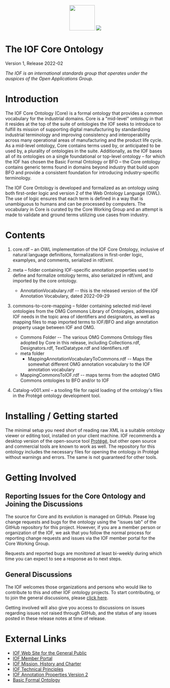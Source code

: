 ﻿<p align="center">
<img src="https://user-images.githubusercontent.com/12449023/166088434-b6761386-9b3f-4881-a891-c8ffdbde0fae.png" height="80">
<img src="https://user-images.githubusercontent.com/12449023/166088435-a9fcc4c7-f51d-443a-b1fd-9fe96a204f77.png" >
</p>

# The IOF Core Ontology

Version  1, Release 2022-02

*The IOF is an international standards group that operates under the auspices of the Open Applications Group.*

# Introduction

The IOF Core Ontology (Core) is a formal ontology that provides a common vocabulary for the industrial domains. Core is a "mid-level" ontology in that it resides at the top of the suite of ontologies the IOF seeks to introduce to fulfill its mission of supporting digital manufacturing by standardizing industrial terminology and improving consistency and interoperability across many operational areas of manufacturing and the product life cycle. As a mid-level ontology, Core contains terms used by, or anticipated to be used by, a plurality of ontologies in the suite. Additionally, as the IOF bases all of its ontologies on a single foundational or top-level ontology – for which the IOF has chosen the Basic Formal Ontology or BFO – the Core ontology contains generic terms found in domains beyond industry that build upon BFO and provide a consistent foundation for introducing industry-specific terminology. 

The IOF Core Ontology is developed and formalized as an ontology using both first-order logic and version 2 of the Web Ontology Language (OWL). The use of logic ensures that each term is defined in a way that is unambiguous to humans and can be processed by computers. The vocabulary in Core is curated by the Core Working Group and an attempt is made to validate and ground terms utilizing use cases from industry.

# Contents

1. core.rdf – an OWL implementation of the IOF Core Ontology, inclusive of natural language definitions, formalizations in first-order logic, examplyes, and comments, serialized in rdf/xml.
1. meta – folder containing IOF-specific annotation properties used to define and formalize ontology terms, also serialized in rdf/xml, and imported by the core ontology. 

    * AnnotationVocabulary.rdf -- this is the released version of the IOF Annotation Vocabulary, dated 2022-09-29
1. commons-to-core-mapping – folder containing selected mid-level ontologies from the OMG Commons Library of Ontologies, addressing IOF needs in the topic area of identifiers and designators, as well as mapping files to map imported terms to IOF/BFO and align annotation property usage between IOF and OMG.  

	* Commons Folder -- The various OMG Commons Ontology files adopted by Core in this release, including Collections.rdf, Designators.rdf, TextDatatype.rdf and Identifiers.rdf
	* meta folder
	    * MappingAnnotationVocabularyToCommons.rdf -- Maps the somewhat different OMG annotation vocabulary to the IOF annotation vocabulary
	* MappingCommonsToIOF.rdf -- maps terms from the adopted OMG Commons ontologies to BFO and/or to IOF
1. Catalog-v001.xml – a tooling file for rapid loading of the ontology's files in the Protégé ontology development tool.

# Installing / Getting started

The minimal setup you need short of reading raw XML is a suitable ontology viewer or editing tool, installed on your client machine. IOF recommends a desktop version of the open-source tool [Protégé](https://protege.stanford.edu/), but other open source and commercial tools are known to work as well. The repository for this ontology includes the necessary files for opening the ontology in Protégé without warnings and errors. The same is not guaranteed for other tools. 

# Getting Involved

## Reporting Issues for the Core Ontology and Joining the Discussions

The source for Core and its evolution is managed on GitHub. Please log change requests and bugs for the ontology using the "issues tab" of the GitHub repository for this project. However, if you are a member person or organization of the IOF, we ask that you follow the normal process for reporting change requests and issues via the IOF member portal for the Core Working Group.

Requests and reported bugs are monitored at least bi-weekly during which time you can expect to see a response as to next steps. 

## General Discussions

The IOF welcomes those organizations and persons who would like to contribute to this and other IOF ontology projects. To start contributing, or to join the general discussions, please [click here](https://oagiscore.atlassian.net/wiki/spaces/IOF/overview). 

Getting involved will also give you access to discussions on issues regarding issues not raised through GitHub, and the status of any issues posted in these release notes at time of release.

# External Links

- [IOF Web Site for the General Public](http://www.industrialontologies.org/) 
- [IOF Member Portal](https://oagiscore.atlassian.net/wiki/spaces/IOF/overview?homepageId=146047039) 
- [IOF Mission, History and Charter](https://www.industrialontologies.org/our-mission/)
- [IOF Technical Principles](https://www.industrialontologies.org/technical-principles/) 
- [IOF Annotation Properties Version 2](https://oagiscore.atlassian.net/wiki/spaces/IOF/pages/4399431681/IOF+Annotation+Properties+Version+2) 
- [Basic Formal Ontology](https://basic-formal-ontology.org/bfo-2020.html) 


